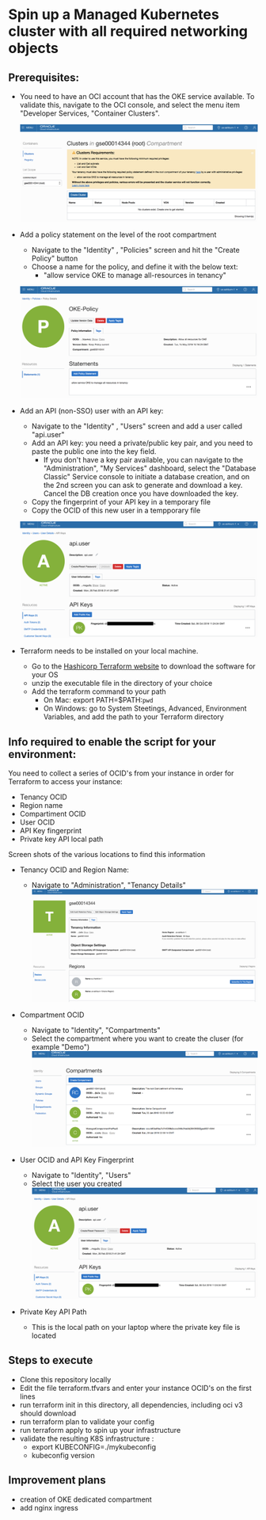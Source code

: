 # Spin up a Managed Kubernetes cluster with all required networking objects #

## Prerequisites: ##

- You need to have an OCI account that has the OKE service available.  To validate this, navigate to the OCI console, and select the menu item "Developer Services, "Container Clusters". 

  ![](../images/OkeConsole.png)
  
- Add a policy statement on the level of the root compartment
  - Navigate to the "Identity" , "Policies" screen and hit the "Create Policy" button
  - Choose a name for the policy, and define it with the below text:
    - "allow service OKE to manage all-resources in tenancy"
  
  ![](../images/OkePolicy.png)
  
- Add an API (non-SSO) user with an API key:
  - Navigate to the "Identity" , "Users" screen and add a user called "api.user"
  - Add an API key: you need a private/public key pair, and you need to paste the public one into the key field.
    - If you don't have a key pair available, you can navigate to the "Administration", "My Services" dashboard, select the "Database Classic" Service console to initiate a database creation, and on the 2nd screen you can ask to generate and download a key. Cancel the DB creation once you have downloaded the key.
  - Copy the fingerprint of your API key in a temporary file
  - Copy the OCID of this new user in a tempporary file
    
  ![](../images/OkeUser.png)
  
- Terraform needs to be installed on your local machine.  
    - Go to the [Hashicorp Terraform website](https://www.terraform.io/downloads.html) to download the software for your OS
    - unzip the executable file in the directory of your choice
    - Add the terraform command to your path
        - On Mac: export PATH=$PATH:`pwd`
        - On Windows: go to System Steetings, Advanced, Environment Variables, and add the path to your Terraform directory 

## Info required to enable the script for your environment: ##
You need to collect a series of OCID's from your instance in order for Terraform to access your instance:
- Tenancy OCID
- Region name
- Compartiment OCID
- User OCID
- API Key fingerprint
- Private key API local path


Screen shots of the various locations to find this information

- Tenancy OCID and Region Name:
  - Navigate to "Administration", "Tenancy Details"
  ![](../images/OkeTenancy.png)
  
- Compartment OCID
  - Navigate to "Identity", "Compartments"
  - Select the compartment where you want to create the cluser (for example "Demo")
  ![](../images/OkeCompart.png)
  
- User OCID and API Key Fingerprint
  - Navigate to "Identity", "Users"
  - Select the user you created
  ![](../images/OkeUser.png)
  
- Private Key API Path
  - This is the local path on your laptop where the private key file is located


## Steps to execute ##

- Clone this repository locally
- Edit the file terraform.tfvars and enter your instance OCID's on the first lines
- run terraform init in this directory, all dependencies, including oci v3 should download
- run terraform plan to validate your config
- run terraform apply to spin up your infrastructure
- validate the resulting K8S infrastructure :
   - export KUBECONFIG=./mykubeconfig
   - kubeconfig version

## Improvement plans ##
- creation of OKE dedicated compartment
- add nginx ingress 
